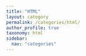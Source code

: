 ```yaml
---
title: "HTML"
layout: category
permalink: /categories/html/
author_profile: true
taxonomy: html
sidebar:
  nav: "categories"
---
```

